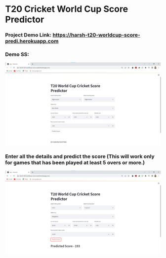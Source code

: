 # T20 Cricket World Cup Score Predictor

### Project Demo Link: https://harsh-t20-worldcup-score-predi.herokuapp.com

### Demo SS:

![Screenshot](https://github.com/Harsh9P/T20-Cricket-World-Cup-Score-Predictor/blob/master/C1.jpg)

### Enter all the details and predict the score (This will work only for games that has been played at least 5 overs or more.)

![Screenshot](https://github.com/Harsh9P/T20-Cricket-World-Cup-Score-Predictor/blob/master/C2.jpg)
